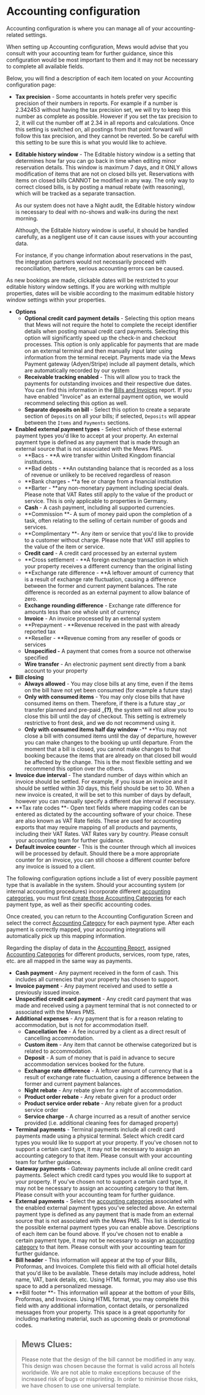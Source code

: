 # Accounting configuration

Accounting configuration is where you can manage all of your accounting-related settings.

When setting up Accounting configuration, Mews would advise that you consult with your accounting team for further guidance, since this configuration would be most important to them and it may not be necessary to complete all available fields.

Below, you will find a description of each item located on your Accounting configuration page:

* **Tax precision** - Some accountants in hotels prefer very specific precision of their numbers in reports. For example if a number is 2.342453 without having the tax precision set, we will try to keep this number as complete as possible. However if you set the tax precision to 2, it will cut the number off at 2.34 in all reports and calculations. Once this setting is switched on, all postings from that point forward will follow this tax precision, and they cannot be reverted. So be careful with this setting to be sure this is what you would like to achieve.
* **Editable history window** - The Editable history window is a setting that determines how far you can go back in time when editing minor reservation details. This window is maximum 7 days, and it ONLY allows modification of items that are not on closed bills yet. Reservations with items on closed bills CANNOT be modified in any way. The only way to correct closed bills, is by posting a manual rebate \(with reasoning\), which will be tracked as a separate transaction.

  As our system does not have a Night audit, the Editable history window is necessary to deal with no-shows and walk-ins during the next morning.

  Although, the Editable history window is useful, it should be handled carefully, as a negligent use of it can cause issues with your accounting data.

  For instance, if you change information about reservations in the past, the integration partners would not necessarily proceed with reconciliation, therefore, serious accounting errors can be caused.

As new bookings are made, clickable dates will be restricted to your editable history window settings. If you are working with multiple properties, dates will be visible according to the maximum editable history window settings within your properties.

* **Options**
  * **Optional credit card payment details** - Selecting this option means that Mews will not require the hotel to complete the receipt identifier details when posting manual credit card payments. Selecting this option will significantly speed up the check-in and checkout processes. This option is only applicable for payments that are made on an external terminal and then manually input later using information from the terminal receipt. Payments made via the Mews Payment gateway \(Adyen/Stripe\) include all payment details, which are automatically recorded by our system
  * **Receivable tracking enabled** - This will allow you to track the payments for outstanding invoices and their respective due dates. You can find this information in the [Bills and Invoices](../../reports/bills-and-invoices.md) report. If you have enabled "Invoice" as an external payment option, we would recommend selecting this option as well.
  * **Separate deposits on bill** - Select this option to create a separate section of `Deposits` on all your bills; if selected, `Deposits` will appear between the `Items` and `Payments` sections.
* **Enabled external payment types** - Select which of these external payment types you'd like to accept at your property. An external payment type is defined as any payment that is made through an external source that is not associated with the Mews PMS.
  * **Bacs - **A wire transfer within United Kingdom financial institutions.
  * **Bad debts - **An outstanding balance that is recorded as a loss of revenue or unlikely to be received regardless of reason
  * **Bank charges **-** **a fee or charge from a financial institution 
  * **Barter - **any non-monetary payment including special deals. Please note that VAT Rates still apply to the value of the product or service. This is only applicable to properties in Germany.
  * **Cash** - A cash payment, including all supported currencies. 
  * **Commission **- A sum of money paid upon the completion of a task, often relating to the selling of certain number of goods and services.
  * **Complimentary **- Any item or service that you'd like to provide to a customer without charge. Please note that VAT still applies to the value of the item or service. 
  * **Credit card** - A credit card processed by an external system
  * **Cross settlement - **A foreign exchange transaction in which your property receives a different currency than the original listing
  * **Exchange rate difference - **A leftover amount of currency that is a result of exchange rate fluctuation, causing a difference between the former and current payment balances. The rate difference is recorded as an external payment to allow balance of zero.
  * **Exchange rounding difference** - Exchange rate difference for amounts less than one whole unit of currency
  * **Invoice** - An invoice processed by an external system
  * **Prepayment - **Revenue received in the past with already reported tax
  * **Reseller - **Revenue coming from any reseller of goods or services
  * **Unspecified -** A payment that comes from a source not otherwise specified 
  * **Wire transfer** - An electronic payment sent directly from a bank account to your property
* **Bill closing**
  * **Always allowed** - You may close bills at any time, even if the items on the bill have not yet been consumed \(for example a future stay\)
  * **Only with consumed items** - You may only close bills that have consumed items on them. Therefore, if there is a future stay _or transfer planned and pre-paid _**\(?\)**, the system will not allow you to close this bill until the day of checkout. This setting is extremely restrictive to front desk, and we do not recommend using it.
  * **Only with consumed items half day window** -** **You may not close a bill with consumed items until the day of departure, however you can make changes to the booking up until departure. From the moment that a bill is closed, you cannot make changes to that booking because the items that are already on that closed bill would be affected by the change. This is the most flexible setting and we recommend this option over the others.
* **Invoice due interval** - The standard number of days within which an invoice should be settled. For example, if you issue an invoice and it should be settled within 30 days, this field should be set to 30. When a new invoice is created, it will be set to this number of days by default, however you can manually specify a different due interval if necessary.
* **Tax rate codes **- Open text fields where mapping codes can be entered as dictated by the accounting software of your choice. These are also known as VAT Rate fields. These are used for accounting exports that may require mapping of all products and payments, including their VAT Rates. VAT Rates vary by country. Please consult your accounting team for further guidance.
* **Default invoice counter** - This is the counter through which all invoices will be processed by default. Should there be a more appropriate counter for an invoice, you can still choose a different counter before any invoice is issued to a client. 

The following configuration options include a list of every possible payment type that is available in the system. Should your accounting system \(or internal accounting procedures\) incorporate different [accounting categories](accounting-categories.md), you must first [create those Accounting Categories](https://github.com/mews-systems/commander-guide/tree/aba4aad5c9d2bc8ec74b2a6c202f25d981c8b45b/settings/finance-settings/accounting-categories/create-an-accounting-category.md) for each payment type, as well as their specific accounting codes.

Once created, you can return to the Accounting Configuration Screen and select the correct [Accounting Category](accounting-categories.md) for each payment type. After each payment is correctly mapped, your accounting integrations will automatically pick up this mapping information.

Regarding the display of data in the [Accounting Report](../../reports/accounting-report.md), assigned [Accounting Categories](accounting-categories.md) for different products, services, room type, rates, etc. are all mapped in the same way as payments.

* **Cash payment** - Any payment received in the form of cash. This includes all currencies that your property has chosen to support. 
* **Invoice payment** - Any payment received and used to settle a previously issued invoice. 
* **Unspecified credit card payment** - Any credit card payment that was made and received using a payment terminal that is not connected to or associated with the Mews PMS.
* **Additional expenses** - Any payment that is for a reason relating to accommodation, but is not for accommodation itself.
  * **Cancellation fee** - A fee incurred by a client as a direct result of cancelling accommodation. 
  * **Custom item** - Any item that cannot be otherwise categorized but is related to accommodation. 
  * **Deposit** - A sum of money that is paid in advance to secure accommodation services booked for the future.
  * **Exchange rate difference** - A leftover amount of currency that is a result of exchange rate fluctuation, causing a difference between the former and current payment balances. 
  * **Night rebate** - Any rebate given for a night of accommodation. 
  * **Product order rebate** - Any rebate given for a product order
  * **Product service order rebate** - Any rebate given for a product service order
  * **Service charge** - A charge incurred as a result of another service provided \(i.e. additional cleaning fees for damaged property\)
* **Terminal payments** - Terminal payments include all credit card payments made using a physical terminal. Select which credit card types you would like to support at your property. If you've chosen not to support a certain card type, it may not be necessary to assign an accounting category to that item. Please consult with your accounting team for further guidance.
* **Gateway payments** - Gateway payments include all online credit card payments. Select which credit card types you would like to support at your property. If you've chosen not to support a certain card type, it may not be necessary to assign an accounting category to that item. Please consult with your accounting team for further guidance.
* **External payments** - Select the [accounting categories](accounting-categories.md) associated with the enabled external payment types you've selected above. An external payment type is defined as any payment that is made from an external source that is not associated with the Mews PMS. This list is identical to the possible external payment types you can enable above. Descriptions of each item can be found above. If you've chosen not to enable a certain payment type, it may not be necessary to assign an [accounting category](accounting-categories.md) to that item. Please consult with your accounting team for further guidance.
* **Bill header** - This information will appear at the top of your Bills, Proformas, and Invoices. Complete this field with all official hotel details that you'd like to be available. These details may include address, hotel name, VAT, bank details, etc. Using HTML format, you may also use this space to add a personalized message.
* **Bill footer **- This information will appear at the bottom of your Bills, Proformas, and Invoices. Using HTML format, you may complete this field with any additional information, contact details, or personalized messages from your property. This space is a great opportunity for including marketing material, such as upcoming deals or promotional codes.

> ## Mews Clues:
>
> Please note that the design of the bill cannot be modified in any way. This design was chosen because the format is valid across all hotels worldwide. We are not able to make exceptions because of the increased risk of bugs or misprinting. In order to minimise those risks, we have chosen to use one universal template.

